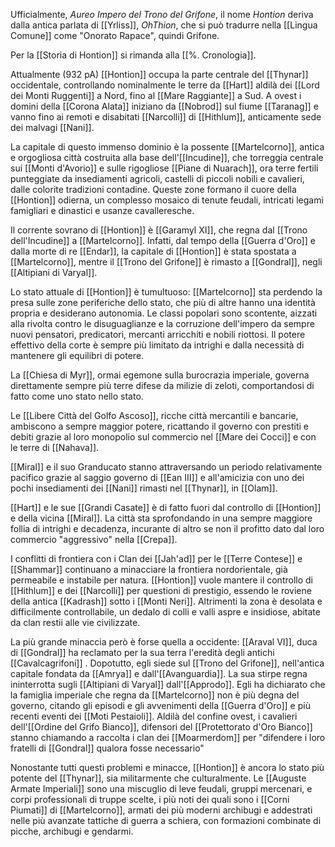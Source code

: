 Ufficialmente, *Aureo Impero del Trono del Grifone*, il nome *Hontion* deriva dalla antica parlata di [[Yrliss]], *OhThion*, che si può tradurre nella [[Lingua Comune]] come "Onorato Rapace", quindi Grifone.

Per la [[Storia di Hontion]] si rimanda alla [[%. Cronologia]].

Attualmente (932 pA) [[Hontion]] occupa la parte centrale del [[Thynar]] occidentale, controllando nominalmente le terre da [[Hart]] aldilà dei [[Lord dei Monti Ruggenti]] a Nord, fino al [[Mare Raggiante]] a Sud. A ovest i domini della [[Corona Alata]] iniziano da [[Nobrod]] sul fiume [[Taranag]] e vanno fino ai remoti e disabitati [[Narcolli]] di [[Hithlum]], anticamente sede dei malvagi [[Nani]].

La capitale di questo immenso dominio è la possente [[Martelcorno]], antica e orgogliosa città costruita alla base dell'[[Incudine]], che torreggia centrale sui [[Monti d'Avorio]] e sulle rigogliose [[Piane di Nuarach]], ora terre fertili punteggiate da insediamenti agricoli, castelli di piccoli nobili e cavalieri, dalle colorite tradizioni contadine. Queste zone formano il cuore della [[Hontion]] odierna, un complesso mosaico di tenute feudali, intricati legami famigliari e dinastici e usanze cavalleresche.

Il corrente sovrano di [[Hontion]] è [[Garamyl XI]], che regna dal [[Trono dell'Incudine]] a [[Martelcorno]]. Infatti, dal tempo della [[Guerra d'Oro]] e dalla morte di re [[Endar]], la capitale di [[Hontion]] è stata spostata a [[Martelcorno]], mentre il [[Trono del Grifone]] è rimasto a [[Gondral]], negli [[Altipiani di Varyal]]. 

Lo stato attuale di [[Hontion]] è tumultuoso: [[Martelcorno]] sta perdendo la presa sulle zone periferiche dello stato, che più di altre hanno una identità propria e desiderano autonomia. Le classi popolari sono scontente, aizzati alla rivolta contro le disuguaglianze e la corruzione dell'impero da sempre nuovi pensatori, predicatori, mercanti arricchiti e nobili riottosi. Il potere effettivo della corte è sempre più limitato da intrighi e dalla necessità di mantenere gli equilibri di potere.

La [[Chiesa di Myr]], ormai egemone sulla burocrazia imperiale, governa direttamente sempre più terre difese da milizie di zeloti, comportandosi di fatto come uno stato nello stato.

Le [[Libere Città del Golfo Ascoso]], ricche città mercantili e bancarie, ambiscono a sempre maggior potere, ricattando il governo con prestiti e debiti grazie al loro monopolio sul commercio nel [[Mare dei Cocci]] e con le terre di [[Nahava]].

[[Miral]] e il suo Granducato stanno attraversando un periodo relativamente pacifico grazie al saggio governo di [[Ean III]] e all'amicizia con uno dei pochi insediamenti dei [[Nani]] rimasti nel [[Thynar]], in [[Olam]].

[[Hart]] e le sue [[Grandi Casate]] è di fatto fuori dal controllo di [[Hontion]] e della vicina [[Miral]]. La città sta sprofondando in una sempre maggiore follia di intrighi e decadenza, incurante di altro se non il profitto dato dal loro commercio "aggressivo" nella [[Crepa]].

I conflitti di frontiera con i Clan dei [[Jah'ad]] per le [[Terre Contese]] e [[Shammar]] continuano a minacciare la frontiera nordorientale, già permeabile e instabile per natura. [[Hontion]] vuole mantere il controllo di [[Hithlum]] e dei [[Narcolli]] per questioni di prestigio, essendo le roviene della antica [[Kadrash]] sotto i [[Monti Neri]]. Altrimenti la zona è desolata e difficilmente controllabile, un dedalo di colli e valli aspre e insidiose, abitate da clan restii alle vie civilizzate.

La più grande minaccia però è forse quella a occidente: [[Araval VI]], duca di [[Gondral]] ha reclamato per  la sua terra l'eredità degli antichi [[Cavalcagrifoni]] . Dopotutto, egli siede sul [[Trono del Grifone]], nell'antica capitale fondata da [[Amrya]] e dall'[[Avanguardia]]. La sua stirpe regna ininterrotta sugli [[Altipiani di Varyal]] dall'[[Approdo]]. Egli ha dichiarato che la famiglia imperiale che regna da [[Martelcorno]] non è più degna del governo, citando gli episodi e gli avvenimenti della [[Guerra d'Oro]] e più recenti eventi dei [[Moti Pestaioli]].
Aldilà del confine ovest, i cavalieri dell'[[Ordine del Grifo Bianco]], difensori del [[Protettorato d'Oro Bianco]] stanno chiamando a raccolta i clan dei [[Moarmerdom]] per "difendere i loro fratelli di [[Gondral]] qualora fosse necessario"

Nonostante tutti questi problemi e minacce, [[Hontion]] è ancora lo stato più potente del [[Thynar]], sia militarmente che culturalmente.
Le [[Auguste Armate Imperiali]] sono una miscuglio di leve feudali, gruppi mercenari, e corpi professionali di truppe scelte, i più noti dei quali sono i [[Corni Piumati]] di [[Martelcorno]], armati dei più moderni archibugi e addestrati nelle più avanzate tattiche di guerra a schiera, con formazioni combinate di picche, archibugi e gendarmi.
